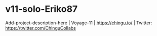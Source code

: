 # v11-solo-Eriko87
Add-project-description-here | Voyage-11 | https://chingu.io/ | Twitter: https://twitter.com/ChinguCollabs

